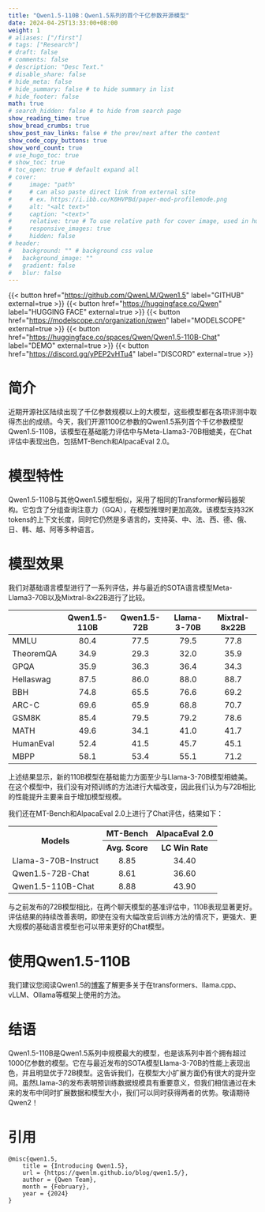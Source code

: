 ```yaml
---
title: "Qwen1.5-110B：Qwen1.5系列的首个千亿参数开源模型"
date: 2024-04-25T13:33:00+08:00
weight: 1
# aliases: ["/first"]
# tags: ["Research"]
# draft: false
# comments: false
# description: "Desc Text."
# disable_share: false
# hide_meta: false
# hide_summary: false # to hide summary in list
# hide_footer: false
math: true
# search_hidden: false # to hide from search page
show_reading_time: true
show_bread_crumbs: true
show_post_nav_links: false # the prev/next after the content
show_code_copy_buttons: true
show_word_count: true
# use_hugo_toc: true
# show_toc: true
# toc_open: true # default expand all
# cover:
#     image: "path"
#     # can also paste direct link from external site
#     # ex. https://i.ibb.co/K0HVPBd/paper-mod-profilemode.png
#     alt: "<alt text>"
#     caption: "<text>"
#     relative: true # To use relative path for cover image, used in hugo Page-bundles
#     responsive_images: true
#     hidden: false
# header:
#   background: "" # background css value
#   background_image: ""
#   gradient: false
#   blur: false
---
```


{{< button href="https://github.com/QwenLM/Qwen1.5" label="GITHUB" external=true >}}
{{< button href="https://huggingface.co/Qwen" label="HUGGING FACE" external=true >}}
{{< button href="https://modelscope.cn/organization/qwen" label="MODELSCOPE" external=true >}}
{{< button href="https://huggingface.co/spaces/Qwen/Qwen1.5-110B-Chat" label="DEMO" external=true >}}
{{< button href="https://discord.gg/yPEP2vHTu4" label="DISCORD" external=true >}}


# 简介

近期开源社区陆续出现了千亿参数规模以上的大模型，这些模型都在各项评测中取得杰出的成绩。今天，我们开源1100亿参数的Qwen1.5系列首个千亿参数模型Qwen1.5-110B，该模型在基础能力评估中与Meta-Llama3-70B相媲美，在Chat评估中表现出色，包括MT-Bench和AlpacaEval 2.0。

# 模型特性

Qwen1.5-110B与其他Qwen1.5模型相似，采用了相同的Transformer解码器架构。它包含了分组查询注意力（GQA），在模型推理时更加高效。该模型支持32K tokens的上下文长度，同时它仍然是多语言的，支持英、中、法、西、德、俄、日、韩、越、阿等多种语言。

# 模型效果

我们对基础语言模型进行了一系列评估，并与最近的SOTA语言模型Meta-Llama3-70B以及Mixtral-8x22B进行了比较。

|    | Qwen1.5-110B | Qwen1.5-72B | Llama-3-70B | Mixtral-8x22B  |
| :----------- | :--: | :--: | :----: | :---: |
| MMLU   | 80.4 |   77.5    | 79.5 | 77.8 |
| TheoremQA | 34.9 |  29.3  | 32.0 | 35.9 |
| GPQA | 35.9 |   36.3    | 36.4 | 34.3 |
| Hellaswag  | 87.5 |  86.0  | 88.0 |  88.7 | 
| BBH  | 74.8 |  65.5  | 76.6 | 69.2 |
| ARC-C  | 69.6 |  65.9  | 68.8 | 70.7 | 
| GSM8K  | 85.4 |  79.5  | 79.2 | 78.6 |
| MATH  | 49.6 |  34.1  | 41.0 | 41.7 |
| HumanEval  | 52.4 |  41.5  | 45.7 | 45.1 |
| MBPP  | 58.1 |  53.4  | 55.1 | 71.2 | 

上述结果显示，新的110B模型在基础能力方面至少与Llama-3-70B模型相媲美。在这个模型中，我们没有对预训练的方法进行大幅改变，因此我们认为与72B相比的性能提升主要来自于增加模型规模。

我们还在MT-Bench和AlpacaEval 2.0上进行了Chat评估，结果如下：    


<table>
    <tr>
        <th rowspan="2" align="center">Models</th>
        <th colspan="1" align="center">MT-Bench</th>
        <th colspan="1" align="center">AlpacaEval 2.0</th>
    </tr>
    <tr>
        <th align="center">Avg. Score</th><th align="center">LC Win Rate</th>
    </tr>
    <tr>
        <td>Llama-3-70B-Instruct</td>
        <td align="center">8.85</td>
        <td align="center">34.40</td>
    </tr>
    <tr>
        <td>Qwen1.5-72B-Chat</td>
        <td align="center">8.61</td>
        <td align="center">36.60</td>
    </tr>
    <tr>
        <td>Qwen1.5-110B-Chat</td>
        <td align="center">8.88</td>
        <td align="center">43.90</td>
    </tr>
</table>

与之前发布的72B模型相比，在两个聊天模型的基准评估中，110B表现显著更好。评估结果的持续改善表明，即使在没有大幅改变后训练方法的情况下，更强大、更大规模的基础语言模型也可以带来更好的Chat模型。


# 使用Qwen1.5-110B

我们建议您阅读Qwen1.5的[博客](https://qwenlm.github.io/blog/qwen1.5/)了解更多关于在transformers、llama.cpp、vLLM、Ollama等框架上使用的方法。


# 结语

Qwen1.5-110B是Qwen1.5系列中规模最大的模型，也是该系列中首个拥有超过1000亿参数的模型。它在与最近发布的SOTA模型Llama-3-70B的性能上表现出色，并且明显优于72B模型。这告诉我们，在模型大小扩展方面仍有很大的提升空间。虽然Llama-3的发布表明预训练数据规模具有重要意义，但我们相信通过在未来的发布中同时扩展数据和模型大小，我们可以同时获得两者的优势。敬请期待Qwen2！

# 引用

```
@misc{qwen1.5,
    title = {Introducing Qwen1.5},
    url = {https://qwenlm.github.io/blog/qwen1.5/},
    author = {Qwen Team},
    month = {February},
    year = {2024}
}
```